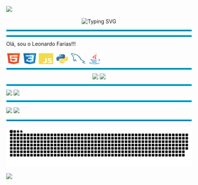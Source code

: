 <img src="https://capsule-render.vercel.app/api?type=waving&color=00bfff&height=120&section=header"/>



<p align="center">
  <img src="https://readme-typing-svg.herokuapp.com?font=Fira+Code&size=26&pause=1000&center=true&vCenter=true&width=435&lines=Hi%2C+I'm+Leo;I'm+20+Years+Old" alt="Typing SVG" />
</p>

<hr style="border: 2px solid #00bfff; margin-top: 10px; margin-bottom: 10px;">

<hr style="border: 2px solid #00bfff; margin-top: 10px; margin-bottom: 10px;"> Olá, sou o Leonardo Farias!!!

<div style="display: inline_block"><br>
  <img align="center" alt="HTML" height="30" width="40" src="https://raw.githubusercontent.com/devicons/devicon/master/icons/html5/html5-original.svg">
  <img align="center" alt="CSS" height="30" width="40" src="https://raw.githubusercontent.com/devicons/devicon/master/icons/css3/css3-original.svg">
  <img align="center" alt="JavaScript" height="30" width="40" src="https://raw.githubusercontent.com/devicons/devicon/master/icons/javascript/javascript-plain.svg">
  <img align="center" alt="Python" height="30" width="40" src="https://raw.githubusercontent.com/devicons/devicon/master/icons/python/python-original.svg">
  <img align="center" alt="MySQL" height="30" width="40" src="https://raw.githubusercontent.com/devicons/devicon/master/icons/mysql/mysql-original.svg">
  <img align="center" alt="Java" height="30" width="40" src="https://raw.githubusercontent.com/devicons/devicon/master/icons/java/java-original.svg">
</div>

  
 <hr style="border: 2px solid #00bfff; margin-top: 10px; margin-bottom: 10px;">

  <div align="center">
  <img height="180em" src="https://github-readme-stats.vercel.app/api?username=DevOPhost&show_icons=true&count_private=true&hide=stars&hide_title=true&theme=tokyonight"/>
  <img height="180em" src="https://github-readme-stats.vercel.app/api/top-langs/?username=DevOPhost&layout=compact&theme=tokyonight"/>
</div>

<hr style="border: 2px solid #00bfff; margin-top: 10px; margin-bottom: 10px;">
 
<div> 
  <a href="https://www.instagram.com/leonardommbr/" target="_blank"><img src="https://img.shields.io/badge/-Instagram-%23E4405F?style=for-the-badge&logo=instagram&logoColor=white" target="_blank"></a>
 <a href="" target="_blank"><img src="https://img.shields.io/badge/Discord-7289DA?style=for-the-badge&logo=discord&logoColor=white" target="_blank"></a> 

<hr style="border: 2px solid #00bfff; margin-top: 10px; margin-bottom: 10px;">
  
  <a href = "mailto:hosttm123@gmail.com"><img src="https://img.shields.io/badge/-Gmail-%23333?style=for-the-badge&logo=gmail&logoColor=white" target="_blank"></a>
  <a href="https://www.linkedin.com/in/leonardo-farias-martins-160340215/" target="_blank"><img src="https://img.shields.io/badge/-LinkedIn-%230077B5?style=for-the-badge&logo=linkedin&logoColor=white" target="_blank"></a> 
  
</div>

<hr style="border: 2px solid #00bfff; margin-top: 10px; margin-bottom: 10px;">

![Snake animation](https://raw.githubusercontent.com/Platane/Platane/output/github-contribution-grid-snake.svg)


<img src="https://capsule-render.vercel.app/api?type=waving&color=00bfff&height=120&section=footer"/>

